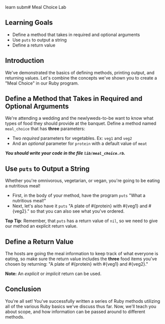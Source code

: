 learn subm# Meal Choice Lab

## Learning Goals

- Define a method that takes in required and optional arguments
- Use `puts` to output a string
- Define a return value

## Introduction

We've demonstrated the basics of defining methods, printing output, and
returning values. Let's combine the concepts we've shown you to create a "Meal
Choice" in our Ruby program.

## Define a Method that Takes in Required and Optional Arguments

We're attending a wedding and the newlyweds-to-be want to know what types of food they should provide at the banquet. Define a method named `meal_choice` that has **three** parameters:

- Two _required_ parameters for vegetables. Ex: `veg1` and `veg2`
- And an _optional_ parameter for `protein` with a default value of `meat`

***You should write your code in the file `lib/meal_choice.rb`.***

## Use `puts` to Output a String

Whether you're omnivorous, vegetarian, or vegan, you're going to be eating a
nutritious meal!

- First, in the body of your method, have the program `puts` "What a nutritious
  meal!"
- Next, let's also have it `puts` "A plate of #{protein} with #{veg1} and #{veg2}."
so that you can also see what you've ordered.

**Top Tip**: Remember, that `puts` has a return value of `nil`, so we need to
give our method an explicit return value.

## Define a Return Value

The hosts are going the meal information to keep track of what everyone is
eating, so make sure the return value includes the **three** food items you've
chosen by returning: "A plate of #{protein} with #{veg1} and #{veg2}."

**Note:** An _explicit_ or _implicit_ return can be used.

## Conclusion

You're all set! You've successfully written a series of Ruby methods utilizing
all of the various Ruby basics we've discuss thus far. Now, we'll teach you
about scope, and how information can be passed around to different methods.
